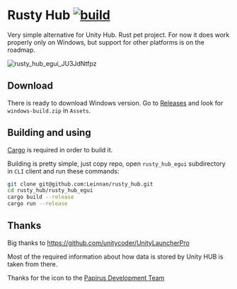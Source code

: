 # Rusty Hub [![build](https://github.com/Leinnan/rusty_hub/actions/workflows/rust.yml/badge.svg)](https://github.com/Leinnan/rusty_hub/actions/workflows/rust.yml)

Very simple alternative for Unity Hub. Rust pet project. For now it does work properly only on Windows, but support for other platforms is on the roadmap.

![rusty_hub_egui_JU3JdNtfpz](https://user-images.githubusercontent.com/13188195/192162924-2f8eaef5-fc65-47f2-834c-f8abb704451d.gif)

## Download

There is ready to download Windows version. Go to [Releases](https://github.com/Leinnan/rusty_hub/releases) and look for `windows-build.zip` in `Assets`.

## Building and using

[Cargo](https://doc.rust-lang.org/cargo/getting-started/installation.html) is required in order to build it.

Building is pretty simple, just copy repo, open `rusty_hub_egui` subdirectory in `CLI` client and run these commands:

```sh
git clone git@github.com:Leinnan/rusty_hub.git
cd rusty_hub/rusty_hub_egui
cargo build --release
cargo run --release
```


## Thanks

Big thanks to https://github.com/unitycoder/UnityLauncherPro 

Most of the required information about how data is stored by Unity HUB is taken from there.

Thanks for the icon to the [Papirus Development Team](https://github.com/PapirusDevelopmentTeam/papirus-icon-theme/)
